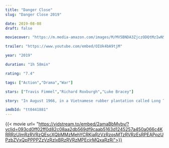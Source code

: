 ```yaml
---
title: "Danger Close"
slug: "Danger Close 2019"

date: 2019-08-08
draft: false

moviecover: "https://m.media-amazon.com/images/M/MV5BNDA3ZjczODQtMzIwNS00MGNmLWE4ODAtNWZjZDBhMzVmZDI3XkEyXkFqcGdeQXVyMzQwMTY2Nzk@._V1_UX182_CR0,0,182,268_AL_.jpg"

trailer: "https://www.youtube.com/embed/OIUk4bA9tjM"

year: "2019"

duration: "1h 58min"

rating: "7.4"

tags: ["Action","Drama","War"]

stars: ["Travis Fimmel","Richard Roxburgh","Luke Bracey"]

story: "In August 1966, in a Vietnamese rubber plantation called Long Tan, 108 young and inexperienced Australian and New Zealand soldiers are fighting for their lives against 2500 North Vietnamese and Viet Cong soldiers."

imdbId: "tt0441881"
---
```


{{< movie url= "https://vidstream.to/embed/2amaBbMvbv/?vclid=093cd0ff02ff0d82c08aa2db569df9caab5163d1245257a450a066c4KRRRzUlmRzRVRzQEscXQbMMzMehYCRKiaRzVzRzqsMTzRVRzEsRPEAPpzUPzbZVxQpPPPPZzVzRzlxBRzRVRzMPEcjrMQxaRzRi">}}
